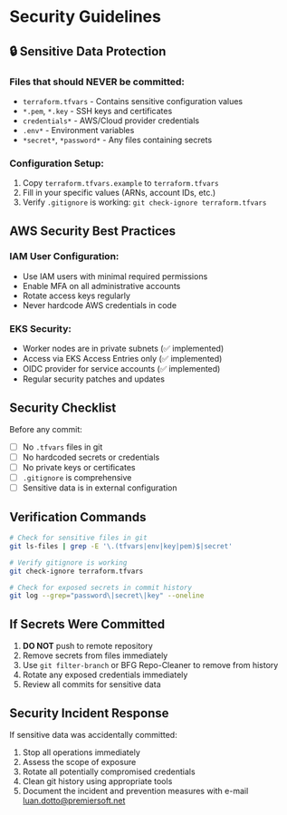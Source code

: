 # Security Guidelines

## 🔒 Sensitive Data Protection

### Files that should NEVER be committed:
- `terraform.tfvars` - Contains sensitive configuration values
- `*.pem`, `*.key` - SSH keys and certificates
- `credentials*` - AWS/Cloud provider credentials
- `.env*` - Environment variables
- `*secret*`, `*password*` - Any files containing secrets

### Configuration Setup:
1. Copy `terraform.tfvars.example` to `terraform.tfvars`
2. Fill in your specific values (ARNs, account IDs, etc.)
3. Verify `.gitignore` is working: `git check-ignore terraform.tfvars`

## AWS Security Best Practices

### IAM User Configuration:
- Use IAM users with minimal required permissions
- Enable MFA on all administrative accounts
- Rotate access keys regularly
- Never hardcode AWS credentials in code

### EKS Security:
- Worker nodes are in private subnets (✅ implemented)
- Access via EKS Access Entries only (✅ implemented)
- OIDC provider for service accounts (✅ implemented)
- Regular security patches and updates

## Security Checklist

Before any commit:
- [ ] No `.tfvars` files in git
- [ ] No hardcoded secrets or credentials
- [ ] No private keys or certificates
- [ ] `.gitignore` is comprehensive
- [ ] Sensitive data is in external configuration

## Verification Commands

```bash
# Check for sensitive files in git
git ls-files | grep -E '\.(tfvars|env|key|pem)$|secret'

# Verify gitignore is working
git check-ignore terraform.tfvars

# Check for exposed secrets in commit history
git log --grep="password\|secret\|key" --oneline
```

## If Secrets Were Committed

1. **DO NOT** push to remote repository
2. Remove secrets from files immediately
3. Use `git filter-branch` or BFG Repo-Cleaner to remove from history
4. Rotate any exposed credentials immediately
5. Review all commits for sensitive data

## Security Incident Response

If sensitive data was accidentally committed:
1. Stop all operations immediately
2. Assess the scope of exposure
3. Rotate all potentially compromised credentials
4. Clean git history using appropriate tools
5. Document the incident and prevention measures with e-mail luan.dotto@premiersoft.net